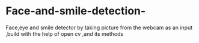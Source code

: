 # Face-and-smile-detection-
Face,eye  and smile detector by taking picture from the webcam as an input ,build with the help of open cv ,and its methods 
